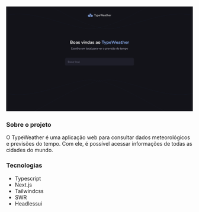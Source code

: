![img](https://raw.githubusercontent.com/gleysonabreu/ota/main/imgs/typeweather.png)

### Sobre o projeto

O TypeWeather é uma aplicação web para consultar dados meteorológicos e previsões do tempo. Com ele, é possível acessar informações de todas as cidades do mundo.

### Tecnologias

- Typescript
- Next.js
- Tailwindcss
- SWR
- Headlessui
